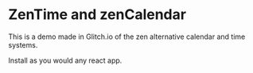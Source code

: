 # ZenTime and zenCalendar

This is a demo made in Glitch.io of the zen alternative calendar and time systems.

Install as you would any react app.

